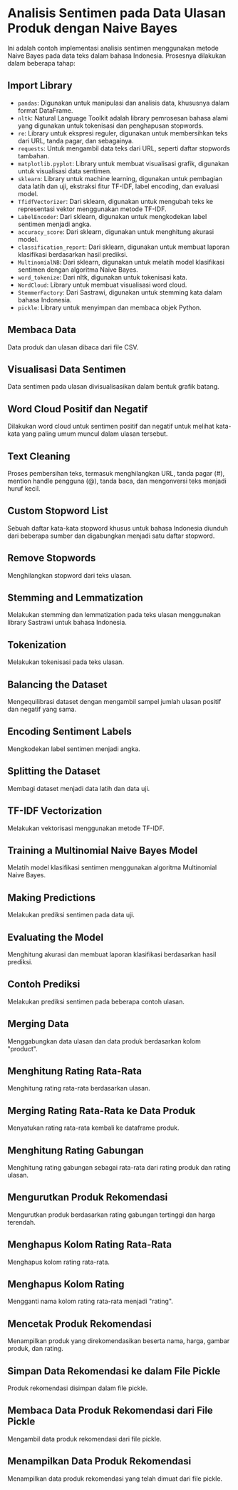 # Analisis Sentimen pada Data Ulasan Produk dengan Naive Bayes

Ini adalah contoh implementasi analisis sentimen menggunakan metode Naive Bayes pada data teks dalam bahasa Indonesia. Prosesnya dilakukan dalam beberapa tahap:

## Import Library

- `pandas`: Digunakan untuk manipulasi dan analisis data, khususnya dalam format DataFrame.
- `nltk`: Natural Language Toolkit adalah library pemrosesan bahasa alami yang digunakan untuk tokenisasi dan penghapusan stopwords.
- `re`: Library untuk ekspresi reguler, digunakan untuk membersihkan teks dari URL, tanda pagar, dan sebagainya.
- `requests`: Untuk mengambil data teks dari URL, seperti daftar stopwords tambahan.
- `matplotlib.pyplot`: Library untuk membuat visualisasi grafik, digunakan untuk visualisasi data sentimen.
- `sklearn`: Library untuk machine learning, digunakan untuk pembagian data latih dan uji, ekstraksi fitur TF-IDF, label encoding, dan evaluasi model.
- `TfidfVectorizer`: Dari sklearn, digunakan untuk mengubah teks ke representasi vektor menggunakan metode TF-IDF.
- `LabelEncoder`: Dari sklearn, digunakan untuk mengkodekan label sentimen menjadi angka.
- `accuracy_score`: Dari sklearn, digunakan untuk menghitung akurasi model.
- `classification_report`: Dari sklearn, digunakan untuk membuat laporan klasifikasi berdasarkan hasil prediksi.
- `MultinomialNB`: Dari sklearn, digunakan untuk melatih model klasifikasi sentimen dengan algoritma Naive Bayes.
- `word_tokenize`: Dari nltk, digunakan untuk tokenisasi kata.
- `WordCloud`: Library untuk membuat visualisasi word cloud.
- `StemmerFactory`: Dari Sastrawi, digunakan untuk stemming kata dalam bahasa Indonesia.
- `pickle`: Library untuk menyimpan dan membaca objek Python.

## Membaca Data
Data produk dan ulasan dibaca dari file CSV.

## Visualisasi Data Sentimen
Data sentimen pada ulasan divisualisasikan dalam bentuk grafik batang.

## Word Cloud Positif dan Negatif
Dilakukan word cloud untuk sentimen positif dan negatif untuk melihat kata-kata yang paling umum muncul dalam ulasan tersebut.

## Text Cleaning
Proses pembersihan teks, termasuk menghilangkan URL, tanda pagar (#), mention handle pengguna (@), tanda baca, dan mengonversi teks menjadi huruf kecil.

## Custom Stopword List
Sebuah daftar kata-kata stopword khusus untuk bahasa Indonesia diunduh dari beberapa sumber dan digabungkan menjadi satu daftar stopword.

## Remove Stopwords
Menghilangkan stopword dari teks ulasan.

## Stemming and Lemmatization
Melakukan stemming dan lemmatization pada teks ulasan menggunakan library Sastrawi untuk bahasa Indonesia.

## Tokenization
Melakukan tokenisasi pada teks ulasan.

## Balancing the Dataset
Mengequilibrasi dataset dengan mengambil sampel jumlah ulasan positif dan negatif yang sama.

## Encoding Sentiment Labels
Mengkodekan label sentimen menjadi angka.

## Splitting the Dataset
Membagi dataset menjadi data latih dan data uji.

## TF-IDF Vectorization
Melakukan vektorisasi menggunakan metode TF-IDF.

## Training a Multinomial Naive Bayes Model
Melatih model klasifikasi sentimen menggunakan algoritma Multinomial Naive Bayes.

## Making Predictions
Melakukan prediksi sentimen pada data uji.

## Evaluating the Model
Menghitung akurasi dan membuat laporan klasifikasi berdasarkan hasil prediksi.

## Contoh Prediksi
Melakukan prediksi sentimen pada beberapa contoh ulasan.

## Merging Data
Menggabungkan data ulasan dan data produk berdasarkan kolom "product".

## Menghitung Rating Rata-Rata
Menghitung rating rata-rata berdasarkan ulasan.

## Merging Rating Rata-Rata ke Data Produk
Menyatukan rating rata-rata kembali ke dataframe produk.

## Menghitung Rating Gabungan
Menghitung rating gabungan sebagai rata-rata dari rating produk dan rating ulasan.

## Mengurutkan Produk Rekomendasi
Mengurutkan produk berdasarkan rating gabungan tertinggi dan harga terendah.

## Menghapus Kolom Rating Rata-Rata
Menghapus kolom rating rata-rata.

## Menghapus Kolom Rating
Mengganti nama kolom rating rata-rata menjadi "rating".

## Mencetak Produk Rekomendasi
Menampilkan produk yang direkomendasikan beserta nama, harga, gambar produk, dan rating.

## Simpan Data Rekomendasi ke dalam File Pickle
Produk rekomendasi disimpan dalam file pickle.

## Membaca Data Produk Rekomendasi dari File Pickle
Mengambil data produk rekomendasi dari file pickle.

## Menampilkan Data Produk Rekomendasi
Menampilkan data produk rekomendasi yang telah dimuat dari file pickle.
